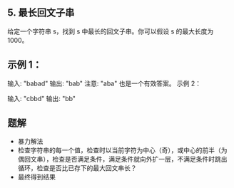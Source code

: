 ## 5. 最长回文子串
给定一个字符串 s，找到 s 中最长的回文子串。你可以假设 s 的最大长度为 1000。

## 示例 1：

输入: "babad"
输出: "bab"
注意: "aba" 也是一个有效答案。
示例 2：

输入: "cbbd"
输出: "bb"

## 题解

- 暴力解法
- 检查字符串的每一个值，检查时以当前字符为中心（奇），或中心的前半（为偶回文串），检查是否满足条件，满足条件就向外扩一层，不满足条件时跳出循环，检查是否比已存下的最大回文串长？
- 最终得到结果